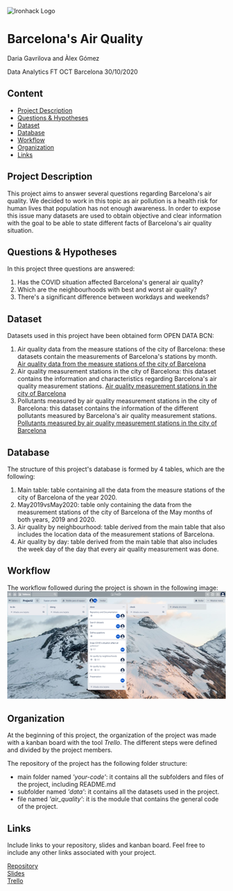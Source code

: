 <img src="https://bit.ly/2VnXWr2" alt="Ironhack Logo" width="100"/>

# Barcelona's Air Quality
Daria Gavrilova and Àlex Gómez

Data Analytics FT OCT Barcelona 30/10/2020

## Content
- [Project Description](#project-description)
- [Questions & Hypotheses](#questions-hypotheses)
- [Dataset](#dataset)
- [Database](#database)
- [Workflow](#workflow)
- [Organization](#organization)
- [Links](#links)


## Project Description
This project aims to answer several questions regarding Barcelona's air quality. We decided to work in this topic as air pollution is a health risk for human lives that population has not enough awareness. In order to expose this issue many datasets are used to obtain objective and clear information with the goal to be able to state different facts of Barcelona's air quality situation.

## Questions & Hypotheses
In this project three questions are answered:
1. Has the COVID situation affected Barcelona's general air quality?
2. Which are the neighbourhoods with best and worst air quality?
3. There's a significant difference between workdays and weekends?

## Dataset
Datasets used in this project have been obtained form OPEN DATA BCN:
1. Air quality data from the measure stations of the city of Barcelona: these datasets contain the measurements of Barcelona's stations by month.
[Air quality data from the measure stations of the city of Barcelona](https://opendata-ajuntament.barcelona.cat/data/en/dataset/qualitat-aire-detall-bcn)  
2. Air quality measurement stations in the city of Barcelona: this dataset contains the information and characteristics regarding Barcelona's air quality measurement stations.
[Air quality measurement stations in the city of Barcelona](https://opendata-ajuntament.barcelona.cat/data/ca/dataset/qualitat-aire-estacions-bcn)
3. Pollutants measured by air quality measurement stations in the city of Barcelona: this dataset contains the information of the different pollutants measured by Barcelona's air quality measurement stations.
[Pollutants measured by air quality measurement stations in the city of Barcelona](https://opendata-ajuntament.barcelona.cat/data/ca/dataset/contaminants-estacions-mesura-qualitat-aire)

## Database
The structure of this project's database is formed by 4 tables, which are the following:
1. Main table: table containing all the data from the measure stations of the city of Barcelona of the year 2020.
2. May2019vsMay2020: table only containing the data from the measurement stations of the city of Barcelona of the May months of both years, 2019 and 2020.
3. Air quality by neighbourhood: table derived from the main table that also includes the location data of the measurement stations of Barcelona.
4. Air quality by day: table derived from the main table that also includes the week day of the day that every air quality measurement was done.

## Workflow
The workflow followed during the project is shown in the following image:
![workflow.png](workflow.png)

## Organization
At the beginning of this project, the organization of the project was made with a kanban board with the tool *Trello*. The different steps were defined and divided by the project members.

The repository of the project has the following folder structure:

- main folder named *'your-code'*: it contains all the subfolders and files of the project, including README.md
- subfolder named *'data'*: it contains all the datasets used in the project.
- file named *'air_quality'*: it is the module that contains the general code of the project. 

## Links
Include links to your repository, slides and kanban board. Feel free to include any other links associated with your project.

[Repository](https://github.com/agomezsegura/Project-Week-2-Barcelona)  
[Slides](https://slides.com/dariagavrilova-1/deck-a94ebf/review)  
[Trello](https://trello.com/b/yqJBfPlN/project2)  
